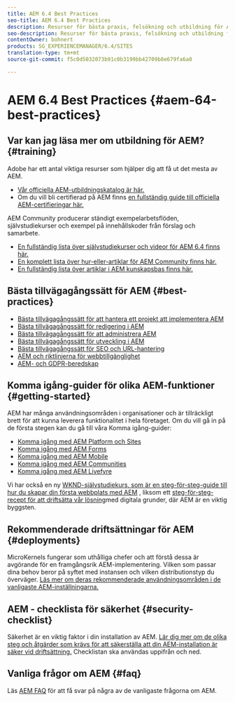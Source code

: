 ```yaml
---
title: AEM 6.4 Best Practices
seo-title: AEM 6.4 Best Practices
description: Resurser för bästa praxis, felsökning och utbildning för AEM 6.4
seo-description: Resurser för bästa praxis, felsökning och utbildning för AEM 6.4
contentOwner: bohnert
products: SG_EXPERIENCEMANAGER/6.4/SITES
translation-type: tm+mt
source-git-commit: f5c0d5032073b91c0b3199bb42709b8e679fa6a0

---
```



# AEM 6.4 Best Practices {#aem-64-best-practices}

## Var kan jag läsa mer om utbildning för AEM? {#training}

Adobe har ett antal viktiga resurser som hjälper dig att få ut det mesta av AEM.

* [Vår officiella AEM-utbildningskatalog är här.](https://training.adobe.com/training/current-courses.html#solution=adobeExperienceManager&p=1)
* Om du vill bli certifierad på AEM finns [en fullständig guide till officiella AEM-certifieringar här.](https://training.adobe.com/certification/exams.html#p=1&solution=adobeExperienceManager)

AEM Community producerar ständigt exempelarbetsflöden, självstudiekurser och exempel på innehållskoder från förslag och samarbete.

* [En fullständig lista över självstudiekurser och videor för AEM 6.4 finns här.](https://helpx.adobe.com/experience-manager/kt/index/aem-6-4-videos.html)
* [En komplett lista över hur-eller-artiklar för AEM Community finns här.](https://helpx.adobe.com/experience-manager/topics/how-to.html)
* [En fullständig lista över artiklar i AEM kunskapsbas finns här.](https://helpx.adobe.com/experience-manager/kb/index/full_kb_list.html)

## Bästa tillvägagångssätt för AEM {#best-practices}

* [Bästa tillvägagångssätt för att hantera ett projekt att implementera AEM](/help/managing/best-practices.md)
* [Bästa tillvägagångssätt för redigering i AEM](/help/sites-authoring/best-practices.md)
* [Bästa tillvägagångssätt för att administrera AEM](/help/sites-administering/administer-best-practices.md)
* [Bästa tillvägagångssätt för utveckling i AEM](/help/sites-developing/best-practices.md)
* [Bästa tillvägagångssätt för SEO och URL-hantering](/help/managing/seo-and-url-management.md)
* [AEM och riktlinjerna för webbtillgänglighet](/help/managing/web-accessibility.md)
* [AEM- och GDPR-beredskap](/help/managing/data-protection-and-privacy.md)

## Komma igång-guider för olika AEM-funktioner {#getting-started}

AEM har många användningsområden i organisationer och är tillräckligt brett för att kunna leverera funktionalitet i hela företaget. Om du vill gå in på de första stegen kan du gå till våra Komma igång-guider:

* [Komma igång med AEM Platform och Sites](/help/sites-deploying/deploy.md#getting-started)
* [Komma igång med AEM Forms](/help/forms/using/introduction-aem-forms.md)
* [Komma igång med AEM Mobile](/help/mobile/getting-started-aem-mobile.md)
* [Komma igång med AEM Communities](/help/communities/getting-started.md)
* [Komma igång med AEM Livefyre](https://answers.livefyre.com/developers/getting-started/)

Vi har också en ny [WKND-självstudiekurs, som är en steg-för-steg-guide till hur du skapar din första webbplats med AEM](https://docs.adobe.com/content/help/en/experience-manager-learn/getting-started-wknd-tutorial-develop/overview.html) , liksom ett [steg-för-steg-recept för att driftsätta vår lösning](https://helpx.adobe.com/marketing-cloud/how-to/digital-foundation.html)med digitala grunder, där AEM är en viktig byggsten.

## Rekommenderade driftsättningar för AEM {#deployments}

MicroKernels fungerar som uthålliga chefer och att förstå dessa är avgörande för en framgångsrik AEM-implementering. Vilken som passar dina behov beror på syftet med instansen och vilken distributionstyp du överväger. [Läs mer om deras rekommenderade användningsområden i de vanligaste AEM-inställningarna.](/help/sites-deploying/recommended-deploys.md)

## AEM - checklista för säkerhet {#security-checklist}

Säkerhet är en viktig faktor i din installation av AEM. [Lär dig mer om de olika steg och åtgärder som krävs för att säkerställa att din AEM-installation är säker vid driftsättning.](/help/sites-administering/security-checklist.md) Checklistan ska användas uppifrån och ned.

## Vanliga frågor om AEM {#faq}

Läs [AEM FAQ](/help/sites-administering/aem-faqs.md) för att få svar på några av de vanligaste frågorna om AEM.
